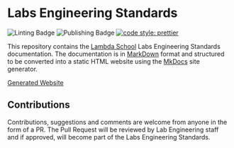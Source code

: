 # Labs Engineering Standards

![Linting Badge](https://github.com/Lambda-School-Labs/labs-engineering-standards/workflows/Linting/badge.svg)
![Publishing Badge](https://github.com/Lambda-School-Labs/labs-engineering-standards/workflows/Publishing/badge.svg)
[![code style: prettier](https://img.shields.io/badge/code_style-prettier-ff69b4.svg?style=flat-square)](https://github.com/prettier/prettier)

This repository contains the [Lambda School](https://lambdaschool.com/) Labs
Engineering Standards documentation. The documentation is in [MarkDown](https://daringfireball.net/projects/markdown/)
format and structured to be converted into a static HTML website using the [MkDocs](https://www.mkdocs.org/)
site generator.

[Generated Website](https://lambda-school-labs.github.io/labs-engineering-standards/)

## Contributions

Contributions, suggestions and comments are welcome from anyone in the form of a
PR. The Pull Request will be reviewed by Lab Engineering staff and if approved,
will become part of the Labs Engineering Standards.
